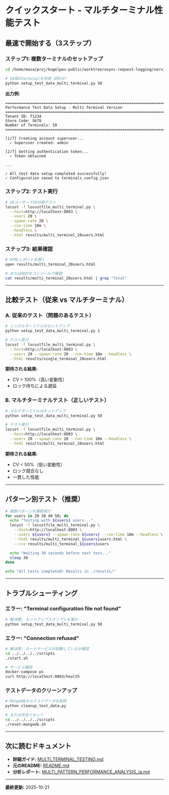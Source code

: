 # クイックスタート - マルチターミナル性能テスト

## 最速で開始する（3ステップ）

### ステップ1: 複数ターミナルのセットアップ

```bash
cd /home/masa/proj/kugelpos-public/worktree/async-request-logging/services/cart/performance_tests

# 50個のterminalを作成（約5分）
python setup_test_data_multi_terminal.py 50
```

**出力例:**
```
================================================================================
Performance Test Data Setup - Multi Terminal Version
================================================================================
Tenant ID: T1234
Store Code: 5678
Number of Terminals: 50
================================================================================

[1/7] Creating account superuser...
  ✓ Superuser created: admin

[2/7] Getting authentication token...
  ✓ Token obtained

...

✓ All test data setup completed successfully!
✓ Configuration saved to terminals_config.json
```

### ステップ2: テスト実行

```bash
# 20ユーザーで10分間テスト
locust -f locustfile_multi_terminal.py \
  --host=http://localhost:8003 \
  --users 20 \
  --spawn-rate 20 \
  --run-time 10m \
  --headless \
  --html results/multi_terminal_20users.html
```

### ステップ3: 結果確認

```bash
# HTMLレポートを開く
open results/multi_terminal_20users.html

# または統計をコンソールで確認
cat results/multi_terminal_20users.html | grep "Total"
```

---

## 比較テスト（従来 vs マルチターミナル）

### A. 従来のテスト（問題のあるテスト）

```bash
# シングルターミナルのセットアップ
python setup_test_data_multi_terminal.py 1

# テスト実行
locust -f locustfile_multi_terminal.py \
  --host=http://localhost:8003 \
  --users 20 --spawn-rate 20 --run-time 10m --headless \
  --html results/single_terminal_20users.html
```

**期待される結果:**
- CV > 100%（高い変動性）
- ロック待ちによる遅延

### B. マルチターミナルテスト（正しいテスト）

```bash
# マルチターミナルのセットアップ
python setup_test_data_multi_terminal.py 50

# テスト実行
locust -f locustfile_multi_terminal.py \
  --host=http://localhost:8003 \
  --users 20 --spawn-rate 20 --run-time 10m --headless \
  --html results/multi_terminal_20users.html
```

**期待される結果:**
- CV < 50%（低い変動性）
- ロック競合なし
- 一貫した性能

---

## パターン別テスト（推奨）

```bash
# 複数パターンを連続実行
for users in 20 30 40 50; do
  echo "Testing with ${users} users..."
  locust -f locustfile_multi_terminal.py \
    --host=http://localhost:8003 \
    --users ${users} --spawn-rate ${users} --run-time 10m --headless \
    --html results/multi_terminal_${users}users.html \
    --csv results/multi_terminal_${users}users

  echo "Waiting 30 seconds before next test..."
  sleep 30
done

echo "All tests completed! Results in ./results/"
```

---

## トラブルシューティング

### エラー: "Terminal configuration file not found"

```bash
# 解決策: セットアップスクリプトを実行
python setup_test_data_multi_terminal.py 50
```

### エラー: "Connection refused"

```bash
# 解決策: カートサービスが起動しているか確認
cd ../../../../scripts
./start.sh

# サービス確認
docker-compose ps
curl http://localhost:8003/health
```

### テストデータのクリーンアップ

```bash
# MongoDBからテストデータを削除
python cleanup_test_data.py

# または完全リセット
cd ../../../../scripts
./reset-mongodb.sh
```

---

## 次に読むドキュメント

- **詳細ガイド:** [MULTI_TERMINAL_TESTING.md](./MULTI_TERMINAL_TESTING.md)
- **元のREADME:** [README.md](./README.md)
- **分析レポート:** [MULTI_PATTERN_PERFORMANCE_ANALYSIS_ja.md](./MULTI_PATTERN_PERFORMANCE_ANALYSIS_ja.md)

---

**最終更新:** 2025-10-21
